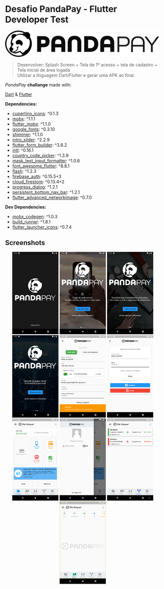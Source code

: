 # Desafio PandaPay - Flutter Developer Test

<img src="assets/images/PandaPay_Horizontal_SemSlogan_Black.png" width="500" />

> Desenvolver: Splash Screen + Tela de 1º acesso + tela de cadastro + Tela inicial de área logada  
> Utilizar a linguagem Dart/Flutter e gerar uma APK ao final.

*PandaPay* **challange** made with:

 [Dart](https://dart.dev) & [Flutter](https://flutter.dev)

**Dependencies:**

-   [cupertino_icons](https://pub.dev/packages/cupertino_icons): ^0.1.3
-   [mobx](https://pub.dev/packages/mobx): ^1.1.1
-   [flutter_mobx](https://pub.dev/packages/flutter_mobx): ^1.1.0
-   [google_fonts](https://pub.dev/packages/google_fonts): ^0.3.10
-   [shimmer](https://pub.dev/packages/shimmer): ^1.1.0
-   [intro_slider](https://pub.dev/packages/intro_slider): ^2.2.9
-   [flutter_form_builder](https://pub.dev/packages/flutter_form_builder): ^3.8.2
-   [intl](https://pub.dev/packages/intl): ^0.16.1
-   [country_code_picker](https://pub.dev/packages/country_code_picker): ^1.3.9
-   [mask_text_input_formatter](https://pub.dev/packages/mask_text_input_formatter): ^1.0.6
-   [font_awesome_flutter](https://pub.dev/packages/font_awesome_flutter): ^8.8.1
-   [flash](https://pub.dev/packages/flash): ^1.2.3
-   [firebase_auth](https://pub.dev/packages/firebase_auth): ^0.15.5+3
-   [cloud_firestore](https://pub.dev/packages/cloud_firestore): ^0.13.4+2
-   [progress_dialog](https://pub.dev/packages/progress_dialog): ^1.2.1
-   [persistent_bottom_nav_bar](https://pub.dev/packages/persistent_bottom_nav_bar): ^1.2.1
-   [flutter_advanced_networkimage](https://pub.dev/packages/flutter_advanced_networkimage): ^0.7.0

**Dev Dependencies:**

-   [mobx_codegen](https://pub.dev/packages/mobx_codegen): ^1.0.3
-   [build_runner](https://pub.dev/packages/build_runner): ^1.8.1
-   [flutter_launcher_icons](https://pub.dev/packages/flutter_launcher_icons): ^0.7.4

## Screenshots

<p align="middle">
<img src="screenshots/1.png" width="150" />
<img src="screenshots/2.png" width="150" />
<img src="screenshots/3.png" width="150" />
<img src="screenshots/4.png" width="150" />
<img src="screenshots/5.png" width="150" />
<img src="screenshots/6.png" width="150" />
<img src="screenshots/7.png" width="150" />
<img src="screenshots/8.png" width="150" />
<img src="screenshots/9.png" width="150" />
<img src="screenshots/10.png" width="150" />
</p>